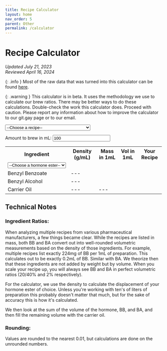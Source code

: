 ```yaml
---
title: Recipe Calculator
layout: home
nav_order: 5
parent: Other
permalink: /calculator
---
```


# Recipe Calculator

_Updated July 21, 2023_  
_Reviewed April 16, 2024_

{: .info }
Most of the raw data that was turned into this calculator can be found [here](/topics/recipes).

{: .warning }
This calculator is in beta. It uses the methodology we use to calculate our brew ratios. There may be better ways to do these calculations. Double-check the work this calculator does. Proceed with caution. Please report any information about how to improve the calculator to our git.gay page or to our email.

<select name="recipe" id="recipe-select">
    <option value="none">--Choose a recipe--</option>
    <option value="E_PAR_20">Estradiol 20mg/mL Par Pharmaceuticals</option>
    <option value="E_PAR_40">Estradiol 40mg/mL Par Pharmaceuticals</option>
    <option value="T_SLAYBACK_200">Testosterone 200mg/mL Slayback Pharma</option>
</select>

<label for="brew-vol">Amount to brew in mL:</label>
<input type="number" id="brew-vol" name="brew-vol" value="100">

<table>
  <tr>
    <th>Ingredient</th>
    <th>Density (g/mL)</th>
    <th>Mass in 1mL</th>
    <th>Vol in 1mL</th>
    <th>Your Recipe</th>
  </tr>
  <tr>
    <td id="hormone_name">
      <select name="hormone" id="hormone-select">
        <option value="none">--Choose a hormone ester--</option>
        <option value="E">Estradiols (any)</option>
        <option value="TC">Testosterone Cypionate</option>
        <option value="TEn">Testosterone Enanthate</option>
        <option value="TU">Testosterone Undecanoate</option>
      </select>
    </td>
    <td id="hormone_density"></td>
    <td id="hormone_mass"></td>
    <td id="hormone_vol"></td>
    <td id="hormone_total"></td>
  </tr>
  <tr>
    <td>Benzyl Benzoate</td>
    <td>---</td>
    <td id="bb_mass"></td>
    <td id="bb_vol"></td>
    <td id="bb_total"></td>
  </tr>
  <tr>
    <td>Benzyl Alcohol</td>
    <td>---</td>
    <td id="ba_mass"></td>
    <td id="ba_vol"></td>
    <td id="ba_total"></td>
  </tr>
  <tr>
    <td id="oil_name">
      Carrier Oil
    </td>
    <td id="oil_density">---</td>
    <td id="oil_mass">---</td>
    <td id="oil_vol"></td>
    <td id="oil_total"></td>
  </tr>
</table>

## Technical Notes

### Ingredient Ratios:

When analyzing multiple recipes from various pharmaceutical manufacturers, a few things became clear. While the recipes are listed in mass, both BB and BA convert out into well-rounded volumetric measurements based on the density of those ingredients. For example, multiple recipes list exactly 224mg of BB per 1mL of preparation. This calculates out to be exactly 0.2mL of BB. Similar with BA. We theorize then that these ingredients are not added by weight but by volume. When you scale your recipe up, you will always see BB and BA in perfect volumetric ratios (20/40% and 2% respectively).

For the calculator, we use the density to calculate the displacement of your hormone ester of choice. Unless you're working with ten's of liters of preparation this probably doesn't matter that much, but for the sake of accuracy this is how it's calculated.

We then look at the sum of the volume of the hormone, BB, and BA, and then fill the remaining volume with the carrier oil.

### Rounding:

Values are rounded to the nearest 0.01, but calculations are done on the unrounded numbers.

<script src="/assets/scripts/recipe_calculator.js"/>
